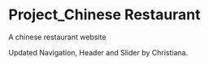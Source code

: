 # Project_Chinese Restaurant
 A chinese restaurant website

Updated Navigation, Header and Slider by Christiana.